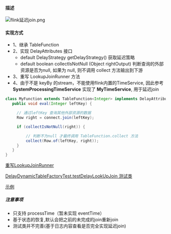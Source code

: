 #### 描述

![flink延迟join.png](http://ww1.sinaimg.cn/large/b3b57085gy1gpbjvs162ej20wq0glgni.jpg)

#### 实现方式
* 1、继承 TableFunction
* 2、实现 DelayAttributes 接口
    * default DelayStrategy getDelayStrategy()
      获取延迟策略
    * default boolean collectIsNotNull (Object rightOutput)
      判断查询的外部资源是否为null, 如果为 null, 则不调用 collect 方法输出到下游
* 3、重写 LookupJoinRunner 方法
* 4、由于不是 keyBy 的stream，不能使用flink内置的TimeService, 因此参考 **SystemProcessingTimeService** 实现了 **MyTimeService**, 用于延迟join
```java
class MyFunction extends TableFunction<Integer> implements DelayAttributes{
   public void eval(Integer leftKey) {

     // 通过leftKey 查询其他外部资源的数据
     Row right = connect.join(leftKey);

     if (collectIsNotNull(right)) {

         // 判断不为null 才最终调用 TableFunction.collect 方法
         collect(Row.of(leftKey, right));
     }
   }
}
```
[重写LookupJoinRunner](https://github.com/Asura7969/asuraflink/blob/main/asuraflink-sql/src/main/java/org/apache/flink/table/runtime/operators/join/lookup/LookupJoinRunner.java)

[DelayDynamicTableFactoryTest.testDelayLookUpJoin 测试类](https://github.com/Asura7969/asuraflink/blob/main/asuraflink-sql/src/test/java/com/asuraflink/sql/dynamic/delay/DelayDynamicTableFactoryTest.java)

[示例](https://github.com/Asura7969/asuraflink/blob/main/asuraflink-sql/src/main/java/com/asuraflink/sql/dynamic/redis/RedisRowDataLookupFunction.java)
##### 注意事项
* 只支持 processTime（暂未实现 eventTime）
* 基于状态的恢复,默认会把之前的未完成的join重新join
* 测试类并不完善(基于日志内容查看是否完全实现延迟join)